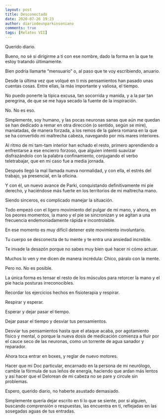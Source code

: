 ```yaml
---
layout: post
title: Desconectado
date: 2020-07-26 19:23
author: diariodeunparkinsoniano
comments: true
tags: [Relatos VII]
---
```

<!-- wp:paragraph {"align":"justify"} -->
<p class="has-text-align-justify">Querido diario.</p>
<!-- /wp:paragraph -->

<!-- wp:paragraph -->
<p>Bueno, no sé si dirigirme a ti con ese nombre, dado la forma en la que te estoy tratando últimamente.</p>
<!-- /wp:paragraph -->

<!-- wp:paragraph -->
<p>Bien podría llamarte “mensuario” o, al paso que te voy escribiendo, anuario.</p>
<!-- /wp:paragraph -->

<!-- wp:paragraph -->
<p>Desde la última vez que volqué en ti mis pensamientos han pasado unas cuentas cosas. Entre ellas, la más importante y valiosa, el tiempo.</p>
<!-- /wp:paragraph -->

<!-- wp:paragraph -->
<p>No puedo ponerte la típica excusa, tan socorrida y manida, y a la par tan peregrina, de que se me haya secado la fuente de la inspiración.</p>
<!-- /wp:paragraph -->

<!-- wp:paragraph -->
<p>No. No es eso.</p>
<!-- /wp:paragraph -->

<!-- wp:paragraph -->
<p>Simplemente, soy humano, y las pocas neuronas sanas que aún me quedan se han dedicado a remar en otra dirección (o sentido, según se mire), maniatadas, de manera forzada, a los remos de la galera romana en la que se ha convertido mi maltrecha cabeza, navegando por mis mares interiores.</p>
<!-- /wp:paragraph -->

<!-- wp:paragraph -->
<p>Al ritmo de mi tam-tam interior han echado el resto, primero aprendiendo a enfrentarse a ese encierro forzoso, que alguien intentó suavizar disfrazándolo con la palabra confinamiento, conjugando el verbo teletrabajar, que en mi caso fue a media jornada.</p>
<!-- /wp:paragraph -->

<!-- wp:paragraph -->
<p>Después llegó la mal llamada nueva normalidad, y con ella, el estrés del trabajo, ya presencial, en la oficina.</p>
<!-- /wp:paragraph -->

<!-- wp:paragraph -->
<p>Y con él, un nuevo avance de Parki, conquistando definitivamente mi pie derecho, y haciéndose más fuerte en los territorios de mi maltrecha mano.</p>
<!-- /wp:paragraph -->

<!-- wp:paragraph -->
<p>Siendo sinceros, es complicado manejar la situación.</p>
<!-- /wp:paragraph -->

<!-- wp:paragraph -->
<p>Todo empezó con el ligero movimiento del pulgar de mi mano, y ahora, en los peores momentos, la mano y el pie se sincronizan y se agitan a una frecuencia endemoniadamente rápida e incontrolable.</p>
<!-- /wp:paragraph -->

<!-- wp:paragraph -->
<p>En ese momento es muy difícil detener este movimiento involuntario.</p>
<!-- /wp:paragraph -->

<!-- wp:paragraph -->
<p>Tu cuerpo se desconecta de tu mente y te entra una ansiedad increíble.</p>
<!-- /wp:paragraph -->

<!-- wp:paragraph -->
<p>Te invade la desazón porque no sabes muy bien qué hacer ni cómo actuar.</p>
<!-- /wp:paragraph -->

<!-- wp:paragraph -->
<p>Muchos lo ven y me dicen de manera incrédula: Chico, páralo con la mente.</p>
<!-- /wp:paragraph -->

<!-- wp:paragraph -->
<p>Pero no. No es posible.</p>
<!-- /wp:paragraph -->

<!-- wp:paragraph -->
<p>La única forma es tensar el resto de los músculos para retorcer la mano y el pie hacia posturas irreconocibles.</p>
<!-- /wp:paragraph -->

<!-- wp:paragraph -->
<p>Recordar los ejercicios hechos en fisioterapia y respirar.</p>
<!-- /wp:paragraph -->

<!-- wp:paragraph -->
<p>Respirar y esperar.</p>
<!-- /wp:paragraph -->

<!-- wp:paragraph -->
<p>Esperar y dejar pasar el tiempo.</p>
<!-- /wp:paragraph -->

<!-- wp:paragraph -->
<p>Dejar pasar el tiempo y desviar tus pensamientos.</p>
<!-- /wp:paragraph -->

<!-- wp:paragraph -->
<p>Desviar tus pensamientos hasta que el ataque acaba, por agotamiento físico y mental, o porque la nueva dosis de medicación comienza a fluir por el cauce seco de las neuronas, como un torrente de agua sanador y reparador.</p>
<!-- /wp:paragraph -->

<!-- wp:paragraph -->
<p>Ahora toca entrar en boxes, y reglar de nuevo motores.</p>
<!-- /wp:paragraph -->

<!-- wp:paragraph -->
<p>Hacer que mi Doc particular, encarnado en la persona de mi neurólogo, cambie la fórmula de sus leños de energía, haciendo que ardan más lentos y así hacer que el Delorean de mi cabeza no se pare y circule sin problemas.</p>
<!-- /wp:paragraph -->

<!-- wp:paragraph -->
<p>Espero, querido diario, no haberte asustado demasiado.</p>
<!-- /wp:paragraph -->

<!-- wp:paragraph -->
<p>Simplemente quería dejar escrito en ti lo que se siente, por si alguien, buscando comprensión o respuestas, las encuentra en tí, reflejadas en las sosegadas aguas de tus entradas.</p>
<!-- /wp:paragraph -->
